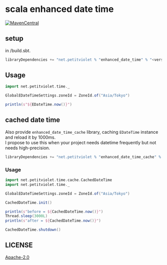 # scala enhanced date time

[![MavenCentral](https://maven-badges.herokuapp.com/maven-central/net.petitviolet/enhanced_date_time_2.12/badge.svg)](https://maven-badges.herokuapp.com/maven-central/net.petitviolet/enhanced_date_time_2.12/badge.svg)

## setup

in <project root>/build.sbt.

```scala
libraryDependencies += "net.petitviolet % "enhanced_date_time" % "<version>"
```

## Usage

```scala
import net.petitviolet.time._

GlobalEDateTimeSettings.zoneId = ZoneId.of("Asia/Tokyo")

println(s"${EDateTime.now()}")
```

## cached date time

Also provide `enhanced_date_time_cache` library, caching `EDateTime` instance and reload it by 1000ms.  
I propose to use this when your project needs datetime frequently but not needs high-precision.

```scala
libraryDependencies += "net.petitviolet % "enhanced_date_time_cache" % "<version>"
```

### Usage

```scala
import net.petitviolet.time.cache.CachedDateTime
import net.petitviolet.time._

GlobalEDateTimeSettings.zoneId = ZoneId.of("Asia/Tokyo")

CachedDateTime.init()

println(s"before = ${CachedDateTime.now()}")
Thread.sleep(3000L)
println(s"after = ${CachedDateTime.now()}")

CachedDateTime.shutdown()
```

## LICENSE

[Apache-2.0](https://github.com/petitviolet/scala_enhanced_datetime/blob/master/LICENSE)
